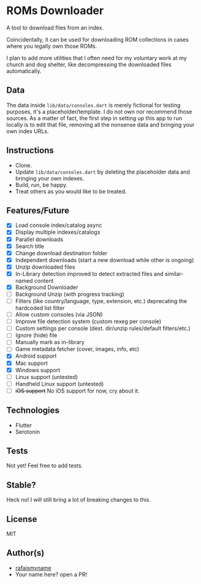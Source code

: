# ROMs Downloader

A tool to download files from an index.

Coincidentally, it can be used for downloading ROM collections in cases where you legally own those ROMs.

I plan to add more utilities that I often need for my voluntary work at my church and dog shelter, like decompressing the downloaded files automatically.

## Data

The data inside `lib/data/consoles.dart` is merely fictional for testing purposes, it's a placeholder/template.
I do not own nor recommend those sources. As a matter of fact, the first step in setting up this app to run locally is to edit that file, removing all the nonsense data and bringing your own index URLs.

## Instructions

- Clone.
- Update `lib/data/consoles.dart` by deleting the placeholder data and bringing your own indexes.
- Build, run, be happy.
- Treat others as you would like to be treated.

## Features/Future

- [x] Load console index/catalog async
- [x] Display multiple indexes/catalogs
- [x] Parallel downloads
- [x] Search title
- [x] Change download destination folder
- [x] Independent downloads (start a new download while other is ongoing)
- [x] Unzip downloaded files
- [x] In-Library detection improved to detect extracted files and similar-named content
- [x] Background Downloader
- [ ] Background Unzip (with progress tracking)
- [ ] Filters (like country/language, type, extension, etc.) deprecating the hardcoded list filter
- [ ] Allow custom consoles (via JSON)
- [ ] Improve file detection system (custom rexeg per console)
- [ ] Custom settings per console (dest. dir/unzip rules/default filters/etc.)
- [ ] Ignore (hide) file
- [ ] Manually mark as in-library
- [ ] Game metadata fetcher (cover, images, info, etc)
- [x] Android support
- [x] Mac support
- [x] Windows support
- [ ] Linux support (untested)
- [ ] Handheld Linux support (untested)
- [ ] ~~iOS support~~ No iOS support for now, cry about it.

## Technologies

- Flutter
- Serotonin

## Tests

Not yet! Feel free to add tests.

## Stable?

Heck no! I will still bring a lot of breaking changes to this.

## License

MIT

## Author(s)

- [rafaismyname](https://github.com/rafaismyname)
- Your name here? open a PR!

